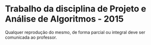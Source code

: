 # Trabalho da disciplina de Projeto e Análise de Algoritmos - 2015
Qualquer reprodução do mesmo, de forma parcial ou integral deve ser comunicada ao professor.
